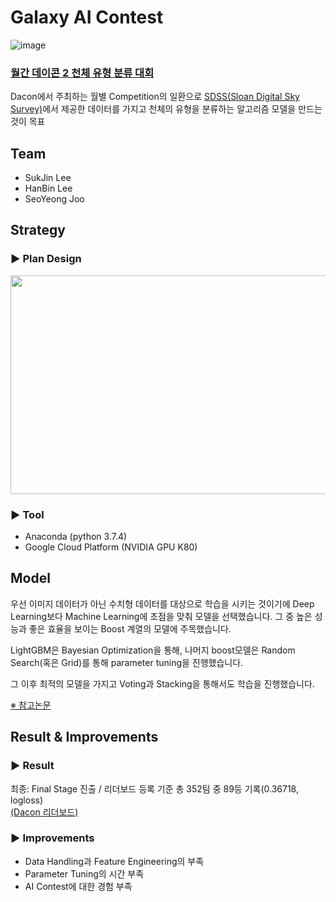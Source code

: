 # Galaxy AI Contest
![image](https://user-images.githubusercontent.com/41675375/77989882-da017180-735a-11ea-8e1a-f388c46752aa.png)

### [월간 데이콘 2 천체 유형 분류 대회](https://dacon.io/competitions/official/235573/overview/)

Dacon에서 주최하는 월별 Competition의 일환으로 
[SDSS(Sloan Digital Sky Survey)](https://www.sdss.org/dr16/)에서 제공한 데이터를 가지고 천체의 유형을 분류하는 알고리즘 모델을 만드는 것이 목표 

## Team

- SukJin Lee
- HanBin Lee
- SeoYeong Joo

## Strategy

### ▶ Plan Design
<p align="center"><img src="https://user-images.githubusercontent.com/41675375/78154472-44a7cf80-7477-11ea-82f1-7f5165ab5ecf.png" width="700" height="350"></p>

### ▶ Tool
- Anaconda (python 3.7.4)
- Google Cloud Platform (NVIDIA GPU K80)

## Model

우선 이미지 데이터가 아닌 수치형 데이터를 대상으로 학습을 시키는 것이기에 Deep Learning보다 Machine Learning에 초점을 맞춰 모델을 선택했습니다. 그 중 높은 성능과 좋은 효율을 보이는 Boost 계열의 모델에 주목했습니다.  

LightGBM은 Bayesian Optimization을 통해, 나머지 boost모델은 Random Search(혹은 Grid)를 통해 parameter tuning을 진행했습니다.  

그 이후 최적의 모델을 가지고 Voting과 Stacking을 통해서도 학습을 진행했습니다.

[※ 참고논문](https://github.com/hanbinleejoy/galaxy-ai-contest/tree/master/src/_paper)

## Result & Improvements

### ▶ Result
최종: Final Stage 진출 / 리더보드 등록 기준 총 352팀 중 89등 기록(0.36718, logloss)  
[(Dacon 리더보드)](https://dacon.io/competitions/official/235573/leaderboard/)

### ▶ Improvements
- Data Handling과 Feature Engineering의 부족
- Parameter Tuning의 시간 부족
- AI Contest에 대한 경험 부족



